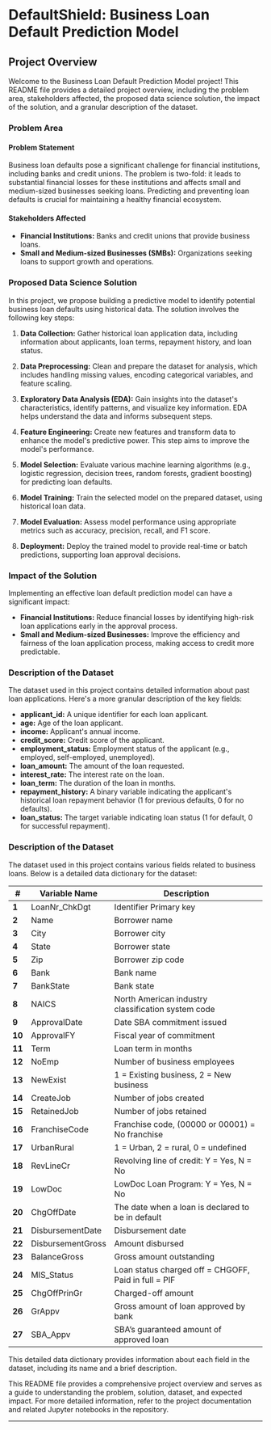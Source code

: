 # DefaultShield: Business Loan Default Prediction Model

## Project Overview

Welcome to the Business Loan Default Prediction Model project! This README file provides a detailed project overview, including the problem area, stakeholders affected, the proposed data science solution, the impact of the solution, and a granular description of the dataset.

### Problem Area

#### Problem Statement

Business loan defaults pose a significant challenge for financial institutions, including banks and credit unions. The problem is two-fold: it leads to substantial financial losses for these institutions and affects small and medium-sized businesses seeking loans. Predicting and preventing loan defaults is crucial for maintaining a healthy financial ecosystem.

#### Stakeholders Affected

- **Financial Institutions:** Banks and credit unions that provide business loans.
- **Small and Medium-sized Businesses (SMBs):** Organizations seeking loans to support growth and operations.

### Proposed Data Science Solution

In this project, we propose building a predictive model to identify potential business loan defaults using historical data. The solution involves the following key steps:

1. **Data Collection:** Gather historical loan application data, including information about applicants, loan terms, repayment history, and loan status.

2. **Data Preprocessing:** Clean and prepare the dataset for analysis, which includes handling missing values, encoding categorical variables, and feature scaling.

3. **Exploratory Data Analysis (EDA):** Gain insights into the dataset's characteristics, identify patterns, and visualize key information. EDA helps understand the data and informs subsequent steps.

4. **Feature Engineering:** Create new features and transform data to enhance the model's predictive power. This step aims to improve the model's performance.

5. **Model Selection:** Evaluate various machine learning algorithms (e.g., logistic regression, decision trees, random forests, gradient boosting) for predicting loan defaults.

6. **Model Training:** Train the selected model on the prepared dataset, using historical loan data.

7. **Model Evaluation:** Assess model performance using appropriate metrics such as accuracy, precision, recall, and F1 score.

8. **Deployment:** Deploy the trained model to provide real-time or batch predictions, supporting loan approval decisions.

### Impact of the Solution

Implementing an effective loan default prediction model can have a significant impact:

- **Financial Institutions:** Reduce financial losses by identifying high-risk loan applications early in the approval process.
- **Small and Medium-sized Businesses:** Improve the efficiency and fairness of the loan application process, making access to credit more predictable.

### Description of the Dataset

The dataset used in this project contains detailed information about past loan applications. Here's a more granular description of the key fields:

- **applicant_id:** A unique identifier for each loan applicant.
- **age:** Age of the loan applicant.
- **income:** Applicant's annual income.
- **credit_score:** Credit score of the applicant.
- **employment_status:** Employment status of the applicant (e.g., employed, self-employed, unemployed).
- **loan_amount:** The amount of the loan requested.
- **interest_rate:** The interest rate on the loan.
- **loan_term:** The duration of the loan in months.
- **repayment_history:** A binary variable indicating the applicant's historical loan repayment behavior (1 for previous defaults, 0 for no defaults).
- **loan_status:** The target variable indicating loan status (1 for default, 0 for successful repayment).

### Description of the Dataset

The dataset used in this project contains various fields related to business loans. Below is a detailed data dictionary for the dataset:

| **#** | **Variable Name**    | **Description**                                        |
|-------|----------------------|--------------------------------------------------------|
| **1** | LoanNr_ChkDgt        | Identifier Primary key                                 |
| **2** | Name                 | Borrower name                                         |
| **3** | City                 | Borrower city                                         |
| **4** | State                | Borrower state                                        |
| **5** | Zip                  | Borrower zip code                                     |
| **6** | Bank                 | Bank name                                             |
| **7** | BankState            | Bank state                                            |
| **8** | NAICS                | North American industry classification system code   |
| **9** | ApprovalDate         | Date SBA commitment issued                            |
| **10** | ApprovalFY           | Fiscal year of commitment                             |
| **11** | Term                 | Loan term in months                                   |
| **12** | NoEmp                | Number of business employees                          |
| **13** | NewExist             | 1 = Existing business, 2 = New business               |
| **14** | CreateJob            | Number of jobs created                                |
| **15** | RetainedJob          | Number of jobs retained                               |
| **16** | FranchiseCode        | Franchise code, (00000 or 00001) = No franchise       |
| **17** | UrbanRural           | 1 = Urban, 2 = rural, 0 = undefined                   |
| **18** | RevLineCr            | Revolving line of credit: Y = Yes, N = No             |
| **19** | LowDoc               | LowDoc Loan Program: Y = Yes, N = No                 |
| **20** | ChgOffDate           | The date when a loan is declared to be in default    |
| **21** | DisbursementDate     | Disbursement date                                     |
| **22** | DisbursementGross    | Amount disbursed                                      |
| **23** | BalanceGross         | Gross amount outstanding                              |
| **24** | MIS_Status           | Loan status charged off = CHGOFF, Paid in full = PIF |
| **25** | ChgOffPrinGr         | Charged-off amount                                    |
| **26** | GrAppv               | Gross amount of loan approved by bank                |
| **27** | SBA_Appv             | SBA’s guaranteed amount of approved loan              |

This detailed data dictionary provides information about each field in the dataset, including its name and a brief description.



This README file provides a comprehensive project overview and serves as a guide to understanding the problem, solution, dataset, and expected impact. For more detailed information, refer to the project documentation and related Jupyter notebooks in the repository.

---

